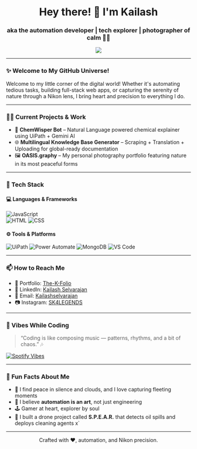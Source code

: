 <!-- GitHub Profile README for Kailash Selvarajan -->

<h1 align="center">Hey there! 👋 I'm Kailash</h1>
<h3 align="center">aka the automation developer | tech explorer | photographer of calm 🌿📸</h3>

<p align="center">
  <img src="https://readme-typing-svg.herokuapp.com/?lines=UiPath+Automation+Developer;Power+Automate+Learner;Nature+Photographer&center=true&width=500&height=45">
</p>

---

### ✨ Welcome to My GitHub Universe!

Welcome to my little corner of the digital world! Whether it's automating tedious tasks, building full-stack web apps, or capturing the serenity of nature through a Nikon lens, I bring heart and precision to everything I do.

---

### 👨‍💻 Current Projects & Work
- 🔄 **ChemWisper Bot** – Natural Language powered chemical explainer using UiPath + Gemini AI  
- 🌐 **Multilingual Knowledge Base Generator** – Scraping + Translation + Uploading for global-ready documentation  
- 🖼️ **OASIS.graphy** – My personal photography portfolio featuring nature in its most peaceful forms

---

### 🚀 Tech Stack

#### 💻 Languages & Frameworks
![JavaScript](https://img.shields.io/badge/-JavaScript-F7DF1E?logo=javascript&logoColor=000)  
![HTML](https://img.shields.io/badge/-HTML5-E34F26?logo=html5&logoColor=fff)
![CSS](https://img.shields.io/badge/-CSS3-1572B6?logo=css3&logoColor=fff)

#### ⚙️ Tools & Platforms
![UiPath](https://img.shields.io/badge/-UiPath-FF512F?logo=uipath&logoColor=fff)
![Power Automate](https://img.shields.io/badge/-Power%20Automate-0066FF?logo=power-automate&logoColor=fff)
![MongoDB](https://img.shields.io/badge/-MongoDB-47A248?logo=mongodb&logoColor=fff)
![VS Code](https://img.shields.io/badge/-VS%20Code-007ACC?logo=visual-studio-code&logoColor=fff)

---

### 📫 How to Reach Me

- 📸 Portfolio: [The-K-Folio](https://sk4legends.github.io/The_K_Folio)
- 💼 LinkedIn: [Kailash Selvarajan](www.linkedin.com/in/kailashselvarajan)
- 📧 Email: [Kailashselvarajan](mailto:kailashsekvarajan@gmail.com)
- 📷 Instagram: [SK4LEGENDS](https://www.instagram.com/sk4.legends)

---

### 🎵 Vibes While Coding

> “Coding is like composing music — patterns, rhythms, and a bit of chaos.” 🎶

[![Spotify Vibes](https://img.shields.io/badge/Spotify-Playlist-1ED760?style=for-the-badge&logo=spotify&logoColor=white)](https://open.spotify.com/playlist/5iw2H1l1BcDhrvBNtresxc)



---

### 🧠 Fun Facts About Me

- 🧘 I find peace in silence and clouds, and I love capturing fleeting moments
- 🎨 I believe **automation is an art**, not just engineering
- 🕹️ Gamer at heart, explorer by soul
- 🧪 I built a drone project called **S.P.E.A.R.** that detects oil spills and deploys cleaning agents
x`
---

<p align="center">Crafted with ❤️, automation, and Nikon precision.</p>
